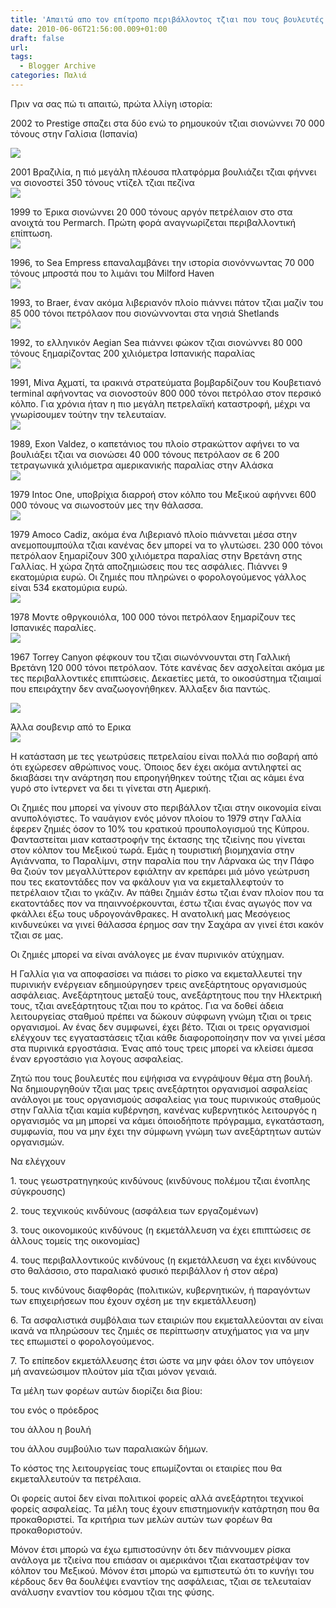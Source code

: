 ```yaml
---
title: 'Απαιτώ απο τον επίτροπο περιβάλλοντος τζιαι που τους βουλευτές που εψήφισα'
date: 2010-06-06T21:56:00.009+01:00
draft: false
url: 
tags:
  - Blogger Archive
categories: Παλιά
---
```


Πριν να σας πώ τι απαιτώ, πρώτα λλίγη ιστορία:

  

2002 το Prestige σπαζει στα δύο ενώ το ρημουκούν τζιαι σιονώννει 70 000 τόνους στην Γαλίσια (Ισπανία)

  

[![](https://blogger.googleusercontent.com/img/b/R29vZ2xl/AVvXsEgfw-VABJxtwtXYO_9ZZxTgE9p1HvwaZC0M-hyLudWXYAbGkRLmO9dSv7VQ_Z8PmnAm1x_jicdmk6KdxLnwBB9crHpjqE6OmKQqJ3UvXxnvLfTtayFy2BCRhed6OjSNT_cEA0q5F0j12Lc/s400/diapo_maree13.jpg)](https://blogger.googleusercontent.com/img/b/R29vZ2xl/AVvXsEgfw-VABJxtwtXYO_9ZZxTgE9p1HvwaZC0M-hyLudWXYAbGkRLmO9dSv7VQ_Z8PmnAm1x_jicdmk6KdxLnwBB9crHpjqE6OmKQqJ3UvXxnvLfTtayFy2BCRhed6OjSNT_cEA0q5F0j12Lc/s1600/diapo_maree13.jpg)

  

[](https://blogger.googleusercontent.com/img/b/R29vZ2xl/AVvXsEgfw-VABJxtwtXYO_9ZZxTgE9p1HvwaZC0M-hyLudWXYAbGkRLmO9dSv7VQ_Z8PmnAm1x_jicdmk6KdxLnwBB9crHpjqE6OmKQqJ3UvXxnvLfTtayFy2BCRhed6OjSNT_cEA0q5F0j12Lc/s1600/diapo_maree13.jpg)2001 Βραζιλία, η πιό μεγάλη πλέουσα πλατφόρμα βουλιάζει τζιαι φήννει να σιονοστεί 350 τόνους ντίζελ τζιαι πεζίνα  
[![](https://blogger.googleusercontent.com/img/b/R29vZ2xl/AVvXsEjEOQwyf8psQid_7kiy9IAhrrR8azzrZIZlehaXRoWVCRHmexgbWVrXA9rWZqB2JaZjgaDrpldUKp-R4KQh7Bs4c8oudfth1BS52ezx5H03PhEyH9yiApCwi8z26eDdyHMD2xmTNUbu2O8/s400/diapo_maree12.jpg)](https://blogger.googleusercontent.com/img/b/R29vZ2xl/AVvXsEjEOQwyf8psQid_7kiy9IAhrrR8azzrZIZlehaXRoWVCRHmexgbWVrXA9rWZqB2JaZjgaDrpldUKp-R4KQh7Bs4c8oudfth1BS52ezx5H03PhEyH9yiApCwi8z26eDdyHMD2xmTNUbu2O8/s1600/diapo_maree12.jpg)

  

[](https://blogger.googleusercontent.com/img/b/R29vZ2xl/AVvXsEjEOQwyf8psQid_7kiy9IAhrrR8azzrZIZlehaXRoWVCRHmexgbWVrXA9rWZqB2JaZjgaDrpldUKp-R4KQh7Bs4c8oudfth1BS52ezx5H03PhEyH9yiApCwi8z26eDdyHMD2xmTNUbu2O8/s1600/diapo_maree12.jpg)1999 το Έρικα σιονώννει 20 000 τόνους αργόν πετρέλαιον στο στα ανοιχτά του Permarch. Πρώτη φορά αναγνωρίζεται περιβαλλοντική επίπτωση.  
[![](https://blogger.googleusercontent.com/img/b/R29vZ2xl/AVvXsEhqFwgjGA9JkwnxadaxH3VyQ5zZmeUP2Fvi-RGi-9XSKG_KtJTBMUbV6avjDSt9Lm5SQjXxwYSY131gp_BNiOYLIEJhaeO-eq7onC4IV4rVdbA4SxbSVRBdMXhKsiruU_udVm91HXVC3-o/s400/diapo_maree11.jpg)](https://blogger.googleusercontent.com/img/b/R29vZ2xl/AVvXsEhqFwgjGA9JkwnxadaxH3VyQ5zZmeUP2Fvi-RGi-9XSKG_KtJTBMUbV6avjDSt9Lm5SQjXxwYSY131gp_BNiOYLIEJhaeO-eq7onC4IV4rVdbA4SxbSVRBdMXhKsiruU_udVm91HXVC3-o/s1600/diapo_maree11.jpg)

  

[](https://blogger.googleusercontent.com/img/b/R29vZ2xl/AVvXsEhqFwgjGA9JkwnxadaxH3VyQ5zZmeUP2Fvi-RGi-9XSKG_KtJTBMUbV6avjDSt9Lm5SQjXxwYSY131gp_BNiOYLIEJhaeO-eq7onC4IV4rVdbA4SxbSVRBdMXhKsiruU_udVm91HXVC3-o/s1600/diapo_maree11.jpg)1996, το Sea Empress επαναλαμβάνει την ιστορία σιονόννωντας 70 000 τόνους μπροστά που το λιμάνι του Milford Haven  
[![](https://blogger.googleusercontent.com/img/b/R29vZ2xl/AVvXsEhma8mth_DqpQFBYEsvRJOtgFQ-GYgWVEwmgbPgNA6gdVKs8sCAy-dey6xgRvkBtvfAYtqtvPlyMtqzOe0_lnfS11gD_AfHHbn0xVYtCFvrbEOsTw_10FF_kw5vPqnzZOCQYSWJyOcXcJs/s400/diapo_maree10.jpg)](https://blogger.googleusercontent.com/img/b/R29vZ2xl/AVvXsEhma8mth_DqpQFBYEsvRJOtgFQ-GYgWVEwmgbPgNA6gdVKs8sCAy-dey6xgRvkBtvfAYtqtvPlyMtqzOe0_lnfS11gD_AfHHbn0xVYtCFvrbEOsTw_10FF_kw5vPqnzZOCQYSWJyOcXcJs/s1600/diapo_maree10.jpg)

  

[](https://blogger.googleusercontent.com/img/b/R29vZ2xl/AVvXsEhma8mth_DqpQFBYEsvRJOtgFQ-GYgWVEwmgbPgNA6gdVKs8sCAy-dey6xgRvkBtvfAYtqtvPlyMtqzOe0_lnfS11gD_AfHHbn0xVYtCFvrbEOsTw_10FF_kw5vPqnzZOCQYSWJyOcXcJs/s1600/diapo_maree10.jpg)1993, το Braer, έναν ακόμα λιβεριανόν πλοίο πιάννει πάτον τζιαι μαζίν του 85 000 τόνοι πετρόλαον που σιονώννονται στα νησιά Shetlands  
[![](https://blogger.googleusercontent.com/img/b/R29vZ2xl/AVvXsEihY8Gjz8nsSGmOvBmvSMdOOyaLhpolNSv3cAqd0Kzlv9bCmoOPyCRGKFsBda5awyFktoR6MZ2dRtiI_qOj6ZeXpTGxCcpFFP4p_GhXivr0M8nFNJg0_90j4iU-Sodc1_tDDfjeUbjrz9s/s400/diapo_maree9.jpg)](https://blogger.googleusercontent.com/img/b/R29vZ2xl/AVvXsEihY8Gjz8nsSGmOvBmvSMdOOyaLhpolNSv3cAqd0Kzlv9bCmoOPyCRGKFsBda5awyFktoR6MZ2dRtiI_qOj6ZeXpTGxCcpFFP4p_GhXivr0M8nFNJg0_90j4iU-Sodc1_tDDfjeUbjrz9s/s1600/diapo_maree9.jpg)

  

[](https://blogger.googleusercontent.com/img/b/R29vZ2xl/AVvXsEihY8Gjz8nsSGmOvBmvSMdOOyaLhpolNSv3cAqd0Kzlv9bCmoOPyCRGKFsBda5awyFktoR6MZ2dRtiI_qOj6ZeXpTGxCcpFFP4p_GhXivr0M8nFNJg0_90j4iU-Sodc1_tDDfjeUbjrz9s/s1600/diapo_maree9.jpg)1992, το ελληνικόν Aegian Sea πιάννει φώκον τζιαι σιονώννει 80 000 τόνους ξημαρίζοντας 200 χιλιόμετρα Ισπανικής παραλίας  
[![](https://blogger.googleusercontent.com/img/b/R29vZ2xl/AVvXsEj9zaT8gDCOhg1q-suKvqIzyWTBx5TakeFu3es87gK6z7_6_kRgZZNt2J601rRJ0ry2195fxLTkBF2-gVx0ZbPwPisRg4VyV6XHq0ctY1lpuQ5hfShJJs5Edv4_0E_0mu9JJ2uzLEuRMHk/s400/diapo_maree8+(1).jpg)](https://blogger.googleusercontent.com/img/b/R29vZ2xl/AVvXsEj9zaT8gDCOhg1q-suKvqIzyWTBx5TakeFu3es87gK6z7_6_kRgZZNt2J601rRJ0ry2195fxLTkBF2-gVx0ZbPwPisRg4VyV6XHq0ctY1lpuQ5hfShJJs5Edv4_0E_0mu9JJ2uzLEuRMHk/s1600/diapo_maree8+(1).jpg)

  

[](https://blogger.googleusercontent.com/img/b/R29vZ2xl/AVvXsEj9zaT8gDCOhg1q-suKvqIzyWTBx5TakeFu3es87gK6z7_6_kRgZZNt2J601rRJ0ry2195fxLTkBF2-gVx0ZbPwPisRg4VyV6XHq0ctY1lpuQ5hfShJJs5Edv4_0E_0mu9JJ2uzLEuRMHk/s1600/diapo_maree8+(1).jpg)1991, Μίνα Αχματί, τα ιρακινά στρατεύματα βομβαρδίζουν του Κουβετιανό terminal αφήνοντας να σιονοστούν 800 000 τόνοι πετρόλαο στον περσικό κόλπο. Για χρόνια ήταν η πιο μεγάλη πετρελαϊκή καταστροφή, μέχρι να γνωρίσουμεν τούτην την τελευταίαν.  
[![](https://blogger.googleusercontent.com/img/b/R29vZ2xl/AVvXsEgpw7YXBachMSdE1A3ZZhItzlUf05JWYtdDzZMd9Vwt3hoxzqt59Ctmle2IqmznbL468t2kVB8c__SmoaeEnsRByK_WqFnmoNzqTHwtzf-jdZSmGS5BO4kaqWGyUvF-eXiMNB3_aQVMYac/s400/diapo_maree7.jpg)](https://blogger.googleusercontent.com/img/b/R29vZ2xl/AVvXsEgpw7YXBachMSdE1A3ZZhItzlUf05JWYtdDzZMd9Vwt3hoxzqt59Ctmle2IqmznbL468t2kVB8c__SmoaeEnsRByK_WqFnmoNzqTHwtzf-jdZSmGS5BO4kaqWGyUvF-eXiMNB3_aQVMYac/s1600/diapo_maree7.jpg)

  

[](https://blogger.googleusercontent.com/img/b/R29vZ2xl/AVvXsEgpw7YXBachMSdE1A3ZZhItzlUf05JWYtdDzZMd9Vwt3hoxzqt59Ctmle2IqmznbL468t2kVB8c__SmoaeEnsRByK_WqFnmoNzqTHwtzf-jdZSmGS5BO4kaqWGyUvF-eXiMNB3_aQVMYac/s1600/diapo_maree7.jpg)1989, Exon Valdez, ο καπετάνιος του πλοίο στρακώττον αφήνει το να βουλιάξει τζιαι να σιονώσει 40 000 τόνους πετρόλαον σε 6 200 τετραγωνικά χιλιόμετρα αμερικανικής παραλίας στην Αλάσκα  
[![](https://blogger.googleusercontent.com/img/b/R29vZ2xl/AVvXsEjz5ZqVxux_rNNAPWcM3oB5hwbO1R6UYuI88gE_N6kQhGxKTT40omFOcRVZJ7CuhFKGsfU-kj7S0g4CFMO18LwIaXg4eICuqhKra9ZhDhRYvdS22HraM7r2NH4TOIJUAzCRWlbat8LE_Gw/s400/diapo_maree6.jpg)](https://blogger.googleusercontent.com/img/b/R29vZ2xl/AVvXsEjz5ZqVxux_rNNAPWcM3oB5hwbO1R6UYuI88gE_N6kQhGxKTT40omFOcRVZJ7CuhFKGsfU-kj7S0g4CFMO18LwIaXg4eICuqhKra9ZhDhRYvdS22HraM7r2NH4TOIJUAzCRWlbat8LE_Gw/s1600/diapo_maree6.jpg)

  

[](https://blogger.googleusercontent.com/img/b/R29vZ2xl/AVvXsEjz5ZqVxux_rNNAPWcM3oB5hwbO1R6UYuI88gE_N6kQhGxKTT40omFOcRVZJ7CuhFKGsfU-kj7S0g4CFMO18LwIaXg4eICuqhKra9ZhDhRYvdS22HraM7r2NH4TOIJUAzCRWlbat8LE_Gw/s1600/diapo_maree6.jpg)1979 Intoc One, υποβρίχια διαρροή στον κόλπο του Μεξικού αφήννει 600 000 τόνους να σιωνοστούν μες την θάλασσα.  
[![](https://blogger.googleusercontent.com/img/b/R29vZ2xl/AVvXsEhLd_7wUAo6W-kAlTHVSchYNqZGwcK-sCyYvAQfwxx1IaoA47awvOhzH9uhLkZw2AsMazKRVX2MmrzAWtO7SwZI8_YMN4YLUXaPX67swDr-M19XtppPHYXjv8p8tXZxOk4rh_zknuTj6N8/s400/diapo_maree5+(1)+ixtoc+one+1979,+mexique+600+000+puit+sous+marin.jpg)](https://blogger.googleusercontent.com/img/b/R29vZ2xl/AVvXsEhLd_7wUAo6W-kAlTHVSchYNqZGwcK-sCyYvAQfwxx1IaoA47awvOhzH9uhLkZw2AsMazKRVX2MmrzAWtO7SwZI8_YMN4YLUXaPX67swDr-M19XtppPHYXjv8p8tXZxOk4rh_zknuTj6N8/s1600/diapo_maree5+(1)+ixtoc+one+1979,+mexique+600+000+puit+sous+marin.jpg)

  

[](https://blogger.googleusercontent.com/img/b/R29vZ2xl/AVvXsEhLd_7wUAo6W-kAlTHVSchYNqZGwcK-sCyYvAQfwxx1IaoA47awvOhzH9uhLkZw2AsMazKRVX2MmrzAWtO7SwZI8_YMN4YLUXaPX67swDr-M19XtppPHYXjv8p8tXZxOk4rh_zknuTj6N8/s1600/diapo_maree5+(1)+ixtoc+one+1979,+mexique+600+000+puit+sous+marin.jpg)1979 Amoco Cadiz, ακόμα ένα Λιβεριανό πλοίο πιάννεται μέσα στην ανεμοπουμπούλα τζιαι κανένας δεν μπορεί να το γλυτώσει. 230 000 τόνοι πετρόλαον ξημαρίζουν 300 χιλιόμετρα παραλίας στην Βρετάνη στης Γαλλίας. Η χώρα ζητά αποζημιώσεις που τες ασφάλιες. Πιάννει 9 εκατομύρια ευρώ. Οι ζημιές που πληρώνει ο φορολογούμενος γάλλος είναι 534 εκατομύρια ευρώ.  
[![](https://blogger.googleusercontent.com/img/b/R29vZ2xl/AVvXsEhO_LUui_vYRQ_OOxMbfWI2YJcWn7Vcb4fV1n3GIJk7-iIG3rKgSZK_mLgeqyvmvOXk2OfHJcSXrw6CKm2EmhESsgMBCOAuoQ4wiBoetUKDMNMBrnHyyPhxzTFzzsVS71qAkp4C3gkC_zc/s400/diapo_maree4+Amoco+Dadiz+1978+liberien+230000+(9mio+dommages+534+mios+d%C3%A9gas).jpg)](https://blogger.googleusercontent.com/img/b/R29vZ2xl/AVvXsEhO_LUui_vYRQ_OOxMbfWI2YJcWn7Vcb4fV1n3GIJk7-iIG3rKgSZK_mLgeqyvmvOXk2OfHJcSXrw6CKm2EmhESsgMBCOAuoQ4wiBoetUKDMNMBrnHyyPhxzTFzzsVS71qAkp4C3gkC_zc/s1600/diapo_maree4+Amoco+Dadiz+1978+liberien+230000+(9mio+dommages+534+mios+d%C3%A9gas).jpg)

  

[](https://blogger.googleusercontent.com/img/b/R29vZ2xl/AVvXsEhO_LUui_vYRQ_OOxMbfWI2YJcWn7Vcb4fV1n3GIJk7-iIG3rKgSZK_mLgeqyvmvOXk2OfHJcSXrw6CKm2EmhESsgMBCOAuoQ4wiBoetUKDMNMBrnHyyPhxzTFzzsVS71qAkp4C3gkC_zc/s1600/diapo_maree4+Amoco+Dadiz+1978+liberien+230000+(9mio+dommages+534+mios+d%C3%A9gas).jpg)1978 Μοντε οθργκουιόλα, 100 000 τόνοι πετρόλαον ξημαρίζουν τες Ισπανικές παραλίες.  
[![](https://blogger.googleusercontent.com/img/b/R29vZ2xl/AVvXsEhAmLk88MBy5tcOmRDfIQvOU-NHqctPVcK8WDn5wFsc_QOcQta6LFetL536f6OhyPjSABJ2KLYouq_u7vVGw-ifoicScg0N3AXW0QZOkdZ8mjwABr1KOwcl56RodS8QT_ewX-7sfPQoZx0/s400/diapo_maree3+monte+rrguiola+11976+100000+Corogne+espagne.jpg)](https://blogger.googleusercontent.com/img/b/R29vZ2xl/AVvXsEhAmLk88MBy5tcOmRDfIQvOU-NHqctPVcK8WDn5wFsc_QOcQta6LFetL536f6OhyPjSABJ2KLYouq_u7vVGw-ifoicScg0N3AXW0QZOkdZ8mjwABr1KOwcl56RodS8QT_ewX-7sfPQoZx0/s1600/diapo_maree3+monte+rrguiola+11976+100000+Corogne+espagne.jpg)

  

[](https://blogger.googleusercontent.com/img/b/R29vZ2xl/AVvXsEhAmLk88MBy5tcOmRDfIQvOU-NHqctPVcK8WDn5wFsc_QOcQta6LFetL536f6OhyPjSABJ2KLYouq_u7vVGw-ifoicScg0N3AXW0QZOkdZ8mjwABr1KOwcl56RodS8QT_ewX-7sfPQoZx0/s1600/diapo_maree3+monte+rrguiola+11976+100000+Corogne+espagne.jpg)1967 Torrey Canyon φέφκουν του τζιαι σιωνόννουνται στη Γαλλική Βρετάνη 120 000 τόνοι πετρόλαον. Τότε κανένας δεν ασχολείται ακόμα με τες περιβαλλοντικές επιπτώσεις. Δεκαετίες μετά, το οικοσύστημα τζιαιμαί που επειράχτην δεν αναζωογονήθηκεν. Άλλαξεν δια παντώς.

  
[![](https://blogger.googleusercontent.com/img/b/R29vZ2xl/AVvXsEh5uSzSwoEuolKTRrUd7VakkRjBGzUPlB_HzZOh26J-TAcODJSzq1mUtHkYsCn5CyYJwqq52olrlcgC5y-_eDcAd5TNK8Ej0BNwweel5TqoWDC30EDnj-gmyyKb8xrwE0nfANmsMUwJmvg/s400/diapo_maree2+1962+120000+agglonormandes.jpg)](https://blogger.googleusercontent.com/img/b/R29vZ2xl/AVvXsEh5uSzSwoEuolKTRrUd7VakkRjBGzUPlB_HzZOh26J-TAcODJSzq1mUtHkYsCn5CyYJwqq52olrlcgC5y-_eDcAd5TNK8Ej0BNwweel5TqoWDC30EDnj-gmyyKb8xrwE0nfANmsMUwJmvg/s1600/diapo_maree2+1962+120000+agglonormandes.jpg)

  

[](https://blogger.googleusercontent.com/img/b/R29vZ2xl/AVvXsEh5uSzSwoEuolKTRrUd7VakkRjBGzUPlB_HzZOh26J-TAcODJSzq1mUtHkYsCn5CyYJwqq52olrlcgC5y-_eDcAd5TNK8Ej0BNwweel5TqoWDC30EDnj-gmyyKb8xrwE0nfANmsMUwJmvg/s1600/diapo_maree2+1962+120000+agglonormandes.jpg)Άλλα σουβενιρ από το Ερικα  
[![](https://blogger.googleusercontent.com/img/b/R29vZ2xl/AVvXsEhX1l8Xbp193M6LbKGcrdTSCPOdnOoB4SnN3M5PuuxlTKc3yYQfJzL21cO7MZYXIsGTj2rkerTn98MtVXxvXJEN4VxR2FwPCWurqT3OgJaUURASUG64y4EmiPDTV2wkuHmRNGNVKvfFTWA/s400/diapo_maree1+(1)+%CE%95%CF%81%CE%B9%CE%BA%CE%B1+20000.jpg)](https://blogger.googleusercontent.com/img/b/R29vZ2xl/AVvXsEhX1l8Xbp193M6LbKGcrdTSCPOdnOoB4SnN3M5PuuxlTKc3yYQfJzL21cO7MZYXIsGTj2rkerTn98MtVXxvXJEN4VxR2FwPCWurqT3OgJaUURASUG64y4EmiPDTV2wkuHmRNGNVKvfFTWA/s1600/diapo_maree1+(1)+%CE%95%CF%81%CE%B9%CE%BA%CE%B1+20000.jpg)  
  

  

Η κατάσταση με τες γεωτρύσεις πετρελαίου είναι πολλά πιο σοβαρή από ότι εχώρεσεν αθρώπινος νους. Όποιος δεν έχει ακόμα αντιληφτεί ας δκιαβάσει την ανάρτηση που επροηγήθηκεν τούτης τζιαι ας κάμει ένα γυρό στο ίντερνετ να δει τι γίνεται στη Αμερική.

  

Οι ζημιές που μπορεί να γίνουν στο περιβάλλον τζιαι στην οικονομία είναι ανυπολόγιστες. Το ναυάγιον ενός μόνον πλοίου το 1979 στην Γαλλία έφερεν ζημιές όσον το 10% του κρατικού προυπολογισμού της Κύπρου. Φανταστείται μιαν καταστροφήν της έκτασης της τζιείνης που γίνεται στον κόλπον του Μεξικού τωρά. Εμάς η τουριστική βιομηχανία στην Αγιάνναπα, το Παραλίμνι, στην παραλία που την Λάρνακα ώς την Πάφο θα ζιούν τον μεγαλλύττερον εφιάλτην αν κρεπάρει μιά μόνο γεώτρυση που τες εκατοντάδες πον να φκάλουν για να εκμεταλλεφτούν το πετρέλαιον τζιαι το γκάζιν. Αν πάθει ζημιάν έστω τζιαι έναν πλοίον που τα εκατοντάδες πον να πηαιννοέρκουνται, έστω τζιαι ένας αγωγός πον να φκάλλει έξω τους υδρογονάνθρακες. Η ανατολική μας Μεσόγειος κινδυνεύκει να γινεί θάλασσα έρημος σαν την Σαχάρα αν γινεί έτσι κακόν τζιαι σε μας.

  

Οι ζημιές μπορεί να είναι ανάλογες με έναν πυρινικόν ατύχημαν.

  

Η Γαλλία για να αποφασίσει να πιάσει το ρίσκο να εκμεταλλευτεί την πυρινικήν ενέργειαν εδημιούργησεν τρεις ανεξάρτητους οργανισμούς ασφάλειας. Ανεξάρτητους μεταξύ τους, ανεξάρτητους που την Ηλεκτρική τους, τζιαι ανεξάρτητους τζιαι που το κράτος. Για να δοθεί άδεια λειτουργείας σταθμού πρέπει να δώκουν σύφφωνη γνώμη τζιαι οι τρεις οργανισμοί. Αν ένας δεν συμφωνεί, έχει βέτο. Τζιαι οι τρεις οργανισμοί ελέγχουν τες εγγαταστάσεις τζιαι κάθε διαφοροποίησην πον να γινεί μέσα στα πυρινικά εργοστάσια. Ένας από τους τρεις μπορεί να κλείσει άμεσα έναν εργοστάσιο για λογους ασφαλείας.

  

Ζητώ που τους βουλευτές που εψήφισα να ενγράψουν θέμα στη βουλή. Να δημιουργηθούν τζιαι μας τρεις ανεξάρτητοι οργανισμοί ασφαλείας ανάλογοι με τους οργανισμούς ασφαλείας για τους πυρινικούς σταθμούς στην Γαλλία τζιαι καμία κυβέρνηση, κανένας κυβερνητικός λειτουργός η οργανισμός να μη μπορεί να κάμει όποιοδήποτε πρόγραμμα, εγκατάσταση, συμφωνία, που να μην έχει την σύμφωνη γνώμη των ανεξάρτητων αυτών οργανισμών.

  

Να ελέγχουν

1\. τους γεωστρατηγηκούς κινδύνους (κινδύνους πολέμου τζιαι ένοπλης σύγκρουσης)

2\. τους τεχνικούς κινδύνους (ασφάλεια των εργαζομένων)

3\. τους οικονομικούς κινδύνους (η εκμετάλλευση να έχει επιπτώσεις σε άλλους τομείς της οικονομίας)

4\. τους περιβαλλοντικούς κινδύνους (η εκμετάλλευση να έχει κινδύνους στο θαλάσσιο, στο παραλιακό φυσικό περιβάλλον ή στον αέρα)

5\. τους κινδύνους διαφθοράς (πολιτικών, κυβερνητικών, ή παραγόντων των επιχειρήσεων που έχουν σχέση με την εκμετάλλευση)

6\. Τα ασφαλιστικά συμβόλαια των εταιριών που εκμεταλλεύονται αν είναι ικανά να πληρώσουν τες ζημιές σε περίπτωσην ατυχήματος για να μην τες επωμιστεί ο φορολογούμενος.

7\. Το επίπεδον εκμετάλλευσης έτσι ώστε να μην φάει όλον τον υπόγειον μή ανανεώσιμον πλούτον μία τζιαι μόνον γεναιά.

  

Τα μέλη των φορέων αυτών διορίζει δια βίου:

του ενός ο πρόεδρος

του άλλου η βουλή

του άλλου συμβούλιο των παραλιακών δήμων.

  

Το κόστος της λειτουργείας τους επωμίζονται οι εταιρίες που θα εκμεταλλευτούν τα πετρέλαια.

  

Οι φορείς αυτοί δεν είναι πολιτικοί φορείς αλλά ανεξάρτητοι τεχνικοί φορείς ασφαλείας. Τα μέλη τους έχουν επιστημονικήν κατάρτηση που θα προκαθοριστεί. Τα κριτήρια των μελών αυτών των φορέων θα προκαθοριστούν.

  

Μόνον έτσι μπορώ να έχω εμπιστοσύνην ότι δεν πιάννουμεν ρίσκα ανάλογα με τζιείνα που επιάσαν οι αμερικάνοι τζιαι εκαταστρέψαν τον κόλπον του Μεξικού. Μόνον έτσι μπορώ να εμπιστευτώ ότι το κυνήγι του κέρδους δεν θα δουλέψει εναντίον της ασφάλειας, τζιαι σε τελευταίαν ανάλυσην εναντίον του κόσμου τζιαι της φύσης.
